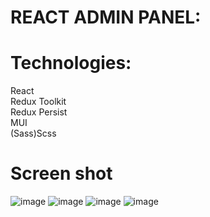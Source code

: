 # REACT ADMIN PANEL:
# Technologies:
React <br>
Redux Toolkit <br>
Redux Persist <br>
MUI <br>
(Sass)Scss
# Screen shot
![image](https://user-images.githubusercontent.com/75125744/165118330-ef0432d0-4ae0-4a96-b02d-7889218c9cb5.png)
![image](https://user-images.githubusercontent.com/75125744/165118807-6856d45b-bc57-49c8-94f7-ac0435f1ecfd.png)
![image](https://user-images.githubusercontent.com/75125744/165118913-9af5e721-2d3e-448d-b115-9e0f93b9f677.png)
![image](https://user-images.githubusercontent.com/75125744/165119019-abdb9be2-64ab-4645-9c83-3c6fbb4731ff.png)
